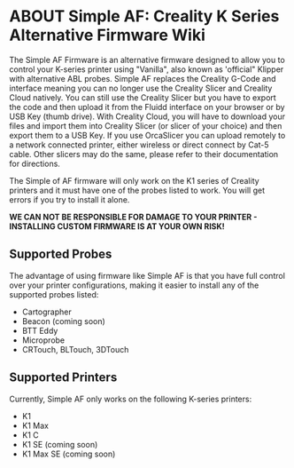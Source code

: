 # ABOUT Simple AF: Creality K Series Alternative Firmware Wiki

The Simple AF Firmware is an alternative firmware designed to allow you to control your K-series printer using "Vanilla", also known as 'official" Klipper with alternative ABL probes. Simple AF replaces the Creality G-Code and interface meaning you can no longer use the Creality Slicer and Creality Cloud natively. You can still use the Creality Slicer but you have to export the code and then upload it from the Fluidd interface on your browser or by USB Key (thumb drive). With Creality Cloud, you will have to download your files and import them into Creality Slicer (or slicer of your choice) and then export them to a USB Key.  If you use OrcaSlicer you can upload remotely to a network connected printer, either wireless or direct connect by Cat-5 cable. Other slicers may do the same, please refer to their documentation for directions.

The Simple of AF firmware will only work on the K1 series of Creality printers and it must have one of the probes listed to work. You will get errors if you try to install it alone.

<b>  WE CAN NOT BE RESPONSIBLE FOR DAMAGE TO YOUR PRINTER - INSTALLING CUSTOM FIRMWARE IS AT YOUR OWN RISK!</b>

## Supported Probes
The advantage of using firmware like Simple AF is that you have full control over your printer configurations, making it easier to install any of the supported probes listed:
<uL>
  <li>Cartographer</li>
  <li>Beacon (coming soon)</li>
  <li>BTT Eddy</li>
  <li>Microprobe</li>
  <li>CRTouch, BLTouch, 3DTouch</li>
</uL>

## Supported Printers
Currently, Simple AF only works on the following K-series printers:
<ul>
  <li>K1</li>
  <li>K1 Max</li>
  <li>K1 C</li>
  <li>K1 SE (coming soon)</li>
  <li>K1 Max SE (coming soon)</li>
</ul>
